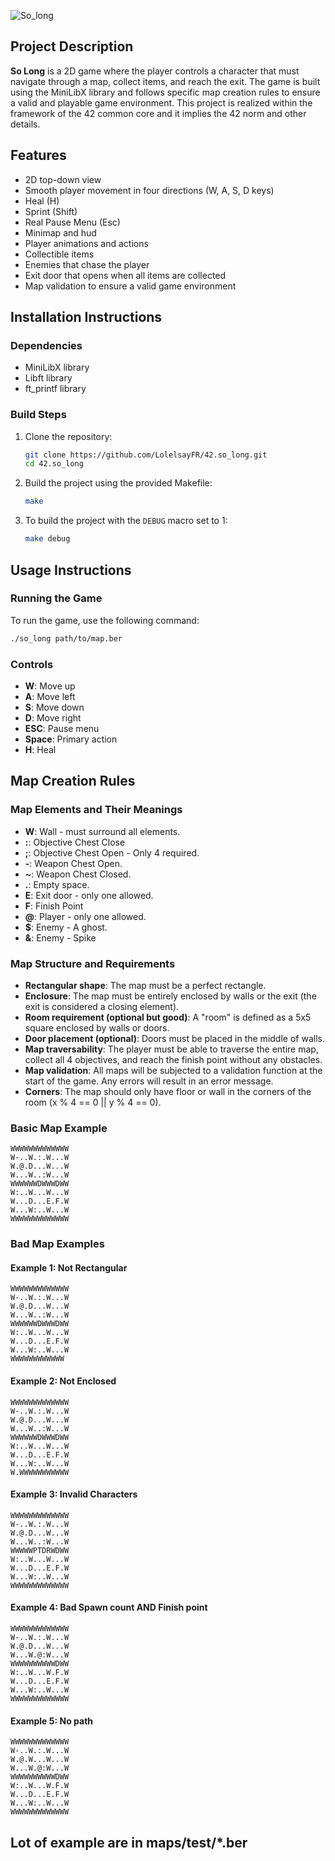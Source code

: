 ![So_long](https://github.com/user-attachments/assets/a7bd9a51-84bc-4a29-8ab2-5998cc174d46)

## Project Description

**So Long** is a 2D game where the player controls a character that must navigate through a map, collect items, and reach the exit. The game is built using the MiniLibX library and follows specific map creation rules to ensure a valid and playable game environment. This project is realized within the framework of the 42 common core and it implies the 42 norm and other details.

## Features

- 2D top-down view
- Smooth player movement in four directions (W, A, S, D keys)
- Heal (H)
- Sprint (Shift)
- Real Pause Menu (Esc)
- Minimap and hud
- Player animations and actions
- Collectible items
- Enemies that chase the player
- Exit door that opens when all items are collected
- Map validation to ensure a valid game environment

## Installation Instructions

### Dependencies

- MiniLibX library
- Libft library
- ft_printf library

### Build Steps

1. Clone the repository:
   ```sh
   git clone https://github.com/LolelsayFR/42.so_long.git
   cd 42.so_long
   ```

2. Build the project using the provided Makefile:
   ```sh
   make
   ```

3. To build the project with the `DEBUG` macro set to 1:
   ```sh
   make debug
   ```

## Usage Instructions

### Running the Game

To run the game, use the following command:
```sh
./so_long path/to/map.ber
```

### Controls

- **W**: Move up
- **A**: Move left
- **S**: Move down
- **D**: Move right
- **ESC**: Pause menu
- **Space**: Primary action
- **H**: Heal

## Map Creation Rules

### Map Elements and Their Meanings

- **W**: Wall - must surround all elements.
- **:**: Objective Chest Close
- **;**: Objective Chest Open - Only 4 required.
- **-**: Weapon Chest Open.
- **~**: Weapon Chest Closed.
- **.**: Empty space.
- **E**: Exit door - only one allowed.
- **F**: Finish Point
- **@**: Player - only one allowed.
- **$**: Enemy - A ghost.
- **&**: Enemy - Spike

### Map Structure and Requirements

- **Rectangular shape**: The map must be a perfect rectangle.
- **Enclosure**: The map must be entirely enclosed by walls or the exit (the exit is considered a closing element).
- **Room requirement (optional but good)**: A "room" is defined as a 5x5 square enclosed by walls or doors.
- **Door placement (optional)**: Doors must be placed in the middle of walls.
- **Map traversability**: The player must be able to traverse the entire map, collect all 4 objectives, and reach the finish point without any obstacles.
- **Map validation**: All maps will be subjected to a validation function at the start of the game. Any errors will result in an error message.
- **Corners**: The map should only have floor or wall in the corners of the room (x % 4 == 0 || y % 4 == 0).

### Basic Map Example

```
WWWWWWWWWWWWW
W-..W.:.W...W
W.@.D...W...W
W...W..:W...W
WWWWWWDWWWDWW
W:..W...W...W
W...D...E.F.W
W...W:..W...W
WWWWWWWWWWWWW
```

### Bad Map Examples

#### Example 1: Not Rectangular
```
WWWWWWWWWWWWW
W-..W.:.W...W
W.@.D...W...W
W...W..:W...W
WWWWWWDWWWDWW
W:..W...W...W
W...D...E.F.W
W...W:..W...W
WWWWWWWWWWWW
```

#### Example 2: Not Enclosed
```
WWWWWWWWWWWWW
W-..W.:.W...W
W.@.D...W...W
W...W..:W...W
WWWWWWDWWWDWW
W:..W...W...W
W...D...E.F.W
W...W:..W...W
W.WWWWWWWWWWW
```

#### Example 3: Invalid Characters
```
WWWWWWWWWWWWW
W-..W.:.W...W
W.@.D...W...W
W...W..:W...W
WWWWWPTDRWDWW
W:..W...W...W
W...D...E.F.W
W...W:..W...W
WWWWWWWWWWWWW
```

#### Example 4: Bad Spawn count AND Finish point
```
WWWWWWWWWWWWW
W-..W.:.W...W
W.@.D...W...W
W...W.@:W...W
WWWWWWWWWWDWW
W:..W...W.F.W
W...D...E.F.W
W...W:..W...W
WWWWWWWWWWWWW
```

#### Example 5: No path
```
WWWWWWWWWWWWW
W-..W.:.W...W
W.@.W...W...W
W...W.@:W...W
WWWWWWWWWWDWW
W:..W...W.F.W
W...D...E.F.W
W...W:..W...W
WWWWWWWWWWWWW
```

## Lot of example are in maps/test/*.ber
